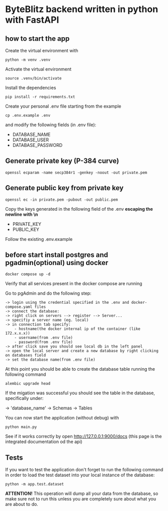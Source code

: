 # ByteBlitz backend written in python with FastAPI

## how to start the app
Create the virtual environment with

`python -m venv .venv`

Activate the virtual environment

`source .venv/bin/activate`

Install the dependencies

`pip install -r requirements.txt`

Create your personal .env file starting from the example

`cp .env.example .env`

and modify the following fields (in .env file):

 - DATABASE_NAME
 - DATABASE_USER
 - DATABASE_PASSWORD

## Generate private key (P-384 curve)

`openssl ecparam -name secp384r1 -genkey -noout -out private.pem`

## Generate public key from private key

`openssl ec -in private.pem -pubout -out public.pem`

Copy the keys generated in the following field of the .env **escaping the newline with \n**

 - PRIVATE_KEY
 - PUBLIC_KEY

Follow the existing .env.example


## before start install postgres and pgadmin(optional) using docker

`docker compose up -d`

Verify that all services present in the docker compose are running

Go to pgAdmin and do the following step:

    -> login using the credential specified in the .env and docker-compose.yaml files 
    -> connect the database:
    -> right click on servers --> register --> Server...
    -> specifiy a server name (eg. local)
    -> in connection tab specify:
        - hostname(the docker internal ip of the container (like 172.x.x.x))
        - username(from .env file)
        - password(from .env file)
    -> after click save you should see local db in the left panel
    -> open the local server and create a new database by right clicking on databases field
    -> set the database name(from .env file)

At this point you should be able to create the database table running the following command

`alembic upgrade head`

If the migation was successful you should see the table in the database, specifically under:

-> 'database_name' -> Schemas -> Tables

You can now start the application (without debug) with

`python main.py`

See if it works correctly by open http://127.0.0.1:9000/docs (this page is the integrated documentation od the api)

## Tests

If you want to test the application don't forget to run the following command in order to load the test dataset into your local instance of the database:

`python -m app.test.dataset`

**ATTENTION!** This operation will dump all your data from the database, so make sure not to run this unless you are completely sure about what you are about to do.